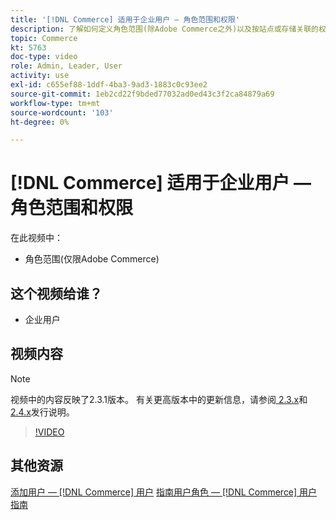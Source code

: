 ```yaml
---
title: '[!DNL Commerce] 适用于企业用户 — 角色范围和权限'
description: 了解如何定义角色范围(除Adobe Commerce之外)以及按站点或存储关联的权限。
topic: Commerce
kt: 5763
doc-type: video
role: Admin, Leader, User
activity: use
exl-id: c655ef88-1ddf-4ba3-9ad3-1883c0c93ee2
source-git-commit: 1eb2cd22f9bded77032ad0ed43c3f2ca84879a69
workflow-type: tm+mt
source-wordcount: '103'
ht-degree: 0%

---
```


# [!DNL Commerce] 适用于企业用户 — 角色范围和权限

在此视频中：

- 角色范围(仅限Adobe Commerce)

## 这个视频给谁？

- 企业用户

## 视频内容

>[!NOTE]
>
>视频中的内容反映了2.3.1版本。 有关更高版本中的更新信息，请参阅[ 2.3.x](https://devdocs.magento.com/guides/v2.3/release-notes/bk-release-notes.html)和[ 2.4.x](https://devdocs.magento.com/guides/v2.4/release-notes/bk-release-notes.html)发行说明。

>[!VIDEO](https://video.tv.adobe.com/v/35948?quality=12&learn=on)

## 其他资源

[添加用户 —  [!DNL Commerce] 用户](https://docs.magento.com/user-guide/system/permissions-users-all.html)
[指南用户角色 —  [!DNL Commerce] 用户指南](https://docs.magento.com/user-guide/system/permissions-user-roles.html)
